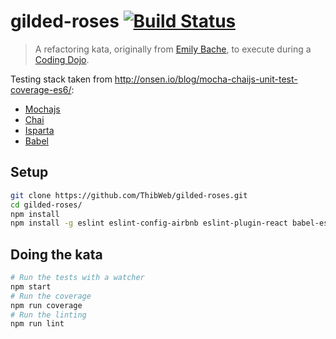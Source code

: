gilded-roses [![Build Status](https://travis-ci.org/ThibWeb/gilded-roses.png?branch=master)](https://travis-ci.org/ThibWeb/gilded-roses)
============

> A refactoring kata, originally from [Emily Bache](https://github.com/emilybache/Refactoring-Katas), to execute during a [Coding Dojo](http://codingdojo.org/).

Testing stack taken from http://onsen.io/blog/mocha-chaijs-unit-test-coverage-es6/:

- [Mochajs](https://mochajs.org/)
- [Chai](http://chaijs.com/)
- [Isparta](https://github.com/douglasduteil/isparta)
- [Babel](https://babeljs.io/)

## Setup

```sh
git clone https://github.com/ThibWeb/gilded-roses.git
cd gilded-roses/
npm install
npm install -g eslint eslint-config-airbnb eslint-plugin-react babel-eslint
```

## Doing the kata

```sh
# Run the tests with a watcher
npm start
# Run the coverage
npm run coverage
# Run the linting
npm run lint
```
